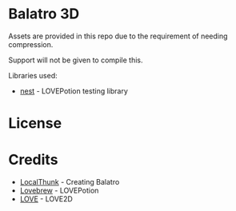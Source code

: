 # Balatro 3D

Assets are provided in this repo due to the requirement of needing compression.

Support will not be given to compile this.

Libraries used:
- [nest](/src/lib/nest/) - LOVEPotion testing library

# License


# Credits
- [LocalThunk](https://x.com/LocalThunk) - Creating Balatro
- [Lovebrew](https://lovebrew.org) - LOVEPotion
- [LOVE](https://love2d.org) - LOVE2D
